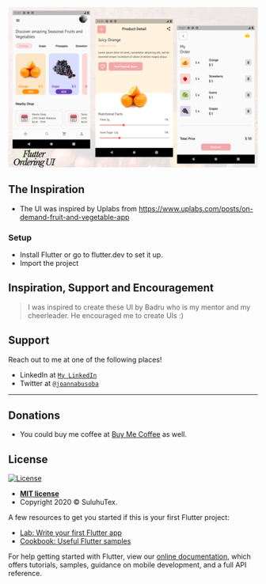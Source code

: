 
[![INSERT YOUR GRAPHIC HERE](https://raw.githubusercontent.com/JoanNabusoba/Flutter-Ordering-App-UI/master/food-ordering2.png)]()


## The Inspiration

- The UI was inspired by Uplabs from https://www.uplabs.com/posts/on-demand-fruit-and-vegetable-app


### Setup

- Install Flutter or go to flutter.dev to set it up.
- Import the project 


## Inspiration, Support and Encouragement

> I was inspired to create these UI by Badru who is my mentor and my cheerleader. He encouraged me to create UIs :) 


## Support

Reach out to me at one of the following places!

- LinkedIn at <a href="https://www.linkedin.com/in/joan-nabusoba-b862969b/" target="_blank">`My LinkedIn`</a>
- Twitter at <a href="http://twitter.com/joannabusoba" target="_blank">`@joannabusoba`</a>

---

## Donations 

- You could buy me coffee at <a href="https://www.buymeacoffee.com/avYCx5i" target="_blank">Buy Me Coffee</a> as well.


## License

[![License](http://img.shields.io/:license-mit-blue.svg?style=flat-square)](http://badges.mit-license.org)

- **[MIT license](http://opensource.org/licenses/mit-license.php)**
- Copyright 2020 © SuluhuTex.

A few resources to get you started if this is your first Flutter project:

- [Lab: Write your first Flutter app](https://flutter.dev/docs/get-started/codelab)
- [Cookbook: Useful Flutter samples](https://flutter.dev/docs/cookbook)

For help getting started with Flutter, view our
[online documentation](https://flutter.dev/docs), which offers tutorials,
samples, guidance on mobile development, and a full API reference.
